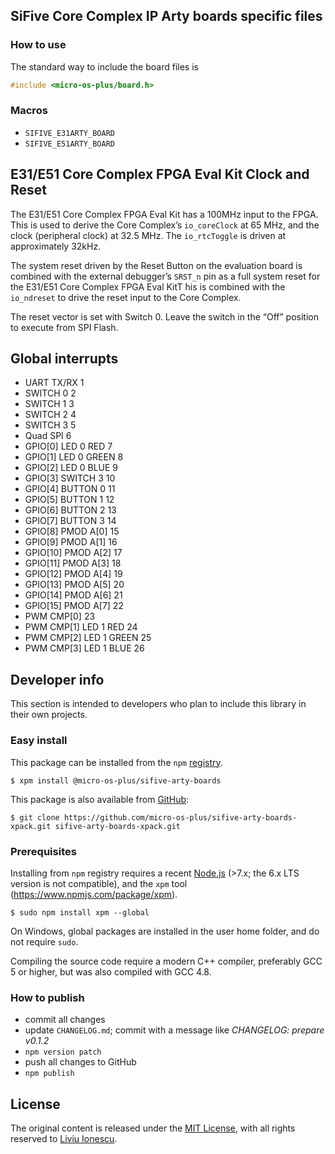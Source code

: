 ## SiFive Core Complex IP Arty boards specific files

### How to use

The standard way to include the board files is

```c
#include <micro-os-plus/board.h>
```

### Macros

* `SIFIVE_E31ARTY_BOARD`
* `SIFIVE_E51ARTY_BOARD`

## E31/E51 Core Complex FPGA Eval Kit Clock and Reset

The E31/E51 Core Complex FPGA Eval Kit has a 100MHz input to the FPGA. This is used to derive the Core Complex’s `io_coreClock` at 65 MHz, and the clock (peripheral clock) at 32.5 MHz. The `io_rtcToggle` is driven at approximately 32kHz.

The system reset driven by the Reset Button on the evaluation board is combined with the external debugger’s `SRST_n` pin as a full system reset for the E31/E51 Core Complex FPGA Eval KitT ̇his is combined with the `io_ndreset` to drive the reset input to the Core Complex.

The reset vector is set with Switch 0. Leave the switch in the “Off” position to execute from SPI Flash.

## Global interrupts

- UART TX/RX	1
- SWITCH 0 2
- SWITCH 1 3
- SWITCH 2 4
- SWITCH 3 5
- Quad SPI 6
- GPIO[0] LED 0 RED 	7
- GPIO[1] LED 0 GREEN	8
- GPIO[2] LED 0 BLUE	9
- GPIO[3] SWITCH 3	10
- GPIO[4] BUTTON 0	11
- GPIO[5] BUTTON 1	12
- GPIO[6] BUTTON 2	13
- GPIO[7] BUTTON 3	14
- GPIO[8] PMOD A[0]	15
- GPIO[9] PMOD A[1]	16
- GPIO[10] PMOD A[2]	17
- GPIO[11] PMOD A[3]	18
- GPIO[12] PMOD A[4]	19
- GPIO[13] PMOD A[5]	20
- GPIO[14] PMOD A[6]	21
- GPIO[15] PMOD A[7]	22
- PWM CMP[0] 23
- PWM CMP[1] LED 1 RED 24
- PWM CMP[2] LED 1 GREEN 25
- PWM CMP[3] LED 1 BLUE 26

## Developer info

This section is intended to developers who plan to include this library in their own projects.

### Easy install

This package can be installed from the `npm` [registry](https://www.npmjs.com/package/@micro-os-plus/sifive-arty-boards).

```console
$ xpm install @micro-os-plus/sifive-arty-boards
```

This package is also available from [GitHub](https://github.com/micro-os-plus/sifive-arty-boards-xpack):

```console
$ git clone https://github.com/micro-os-plus/sifive-arty-boards-xpack.git sifive-arty-boards-xpack.git
```

### Prerequisites

Installing from `npm` registry requires a recent [Node.js](https://nodejs.org) (>7.x; the 6.x LTS version is not compatible), and the `xpm` tool (https://www.npmjs.com/package/xpm).

```console
$ sudo npm install xpm --global
```

On Windows, global packages are installed in the user home folder, and do not require `sudo`.

Compiling the source code require a modern C++ compiler, preferably GCC 5 or higher, but was also compiled with GCC 4.8. 

### How to publish

* commit all changes
* update `CHANGELOG.md`; commit with a message like _CHANGELOG: prepare v0.1.2_
* `npm version patch`
* push all changes to GitHub
* `npm publish`

## License

The original content is released under the [MIT License](https://opensource.org/licenses/MIT), with all rights reserved to [Liviu Ionescu](https://github.com/ilg-ul).

